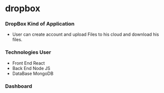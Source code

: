 # dropbox

### DropBox Kind of Application

* User can create account and upload Files to his cloud and download his files.

### Technologies User

* Front End React
* Back End Node JS  
* DataBase MongoDB  

### Dashboard

